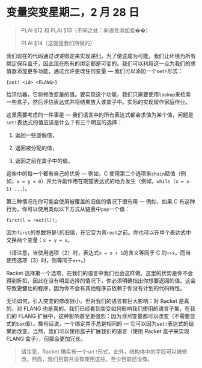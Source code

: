 # 变量突变星期二，2 月 28 日

> PLAI §12 和 PLAI §13（不同之处：向语言添加盒��）
> 
> PLAI §14（这就是我们所做的）

我们现在的代码通过*改变*绑定来实现递归，为了使这成为可能，我们让环境为所有绑定保存盒子，因此现在所有的绑定都是可变的。我们可以利用这一点为我们的求值器添加更多功能，通过允许更改任何变量 — 我们可以添加一个`set!`形式：

```
{set! <id> <FLANG>}
```

给评估器，它将修改变量的值。要实现这个功能，我们只需要使用`lookup`来检索一些盒子，然后评估表达式并将结果放入该盒子中。实际的实现留作家庭作业。

这里需要考虑的一件事是 — 我们语言中的所有表达式都会求值为某个值，问题是`set!`表达式的值应该是什么？有三个明显的选择：

1.  返回一些虚假值，

1.  返回被分配的值，

1.  返回之前在盒子中的值。

这些中的每一个都有自己的优势 — 例如，C 使用第二个选项来`chain`赋值（例如，`x = y = 0`）并允许副作用在期望表达式的地方发生（例如，`while (x = x-1) ...`）。

第三种情况在你可能会使用被覆盖的旧值的情况下很有用 — 例如，如果 C 有这种行为，你可以使用类似以下方式从链表中`pop`一个值：

```
first(l = rest(l));
```

因为`first`的参数将是`l`的旧值，在它变为其`rest`之前。你也可以在单个表达式中交换两个变量：`x = y = x`。

（请注意，当使用选项（2）时，表达式`x = x + 1`的含义等同于 C 的`++x`，而当使用选项（3）时，则等同于`x++`。）

Racket 选择第一个选项，在我们的语言中我们也会这样做。这里的优势是你不会得到折扣，因此在没有明显选择的情况下，你必须明确指出你想要返回的值。这会导致更健壮的程序，因为你不会有其他程序员依赖于你没有计划的代码特性。

无论如何，引入突变的修改很小，但对我们的语言有巨大影响：对 Racket 是真的，对 FLANG 也是真的。我们已经看到突变如何影响我们使用的语言子集，在我们的 FLANG 扩展中，这种影响甚至更强烈：因为*任何*变量都可以改变（不需要显式的`box`值）。换句话说，一个绑定并不总是相同的 — 它可以因为`set!`表达式的结果而改变。当然，我们可以使用盒子扩展我们的语言（使用 Racket 盒子来实现 FLANG 盒子），但那会更加冗长。

> 请注意，Racket 确实有一个`set!`形式，此外，结构体中的字段可以被修改。然而，我们目前并没有使用这些。至少目前还没有。
